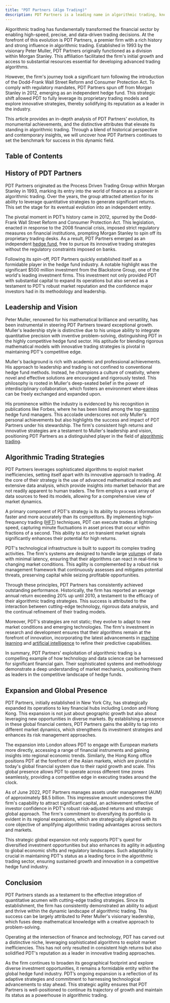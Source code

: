 ```yaml
---
title: "PDT Partners (Algo Trading)"
description: PDT Partners is a leading name in algorithmic trading, known for its innovative, data-driven strategies. Founded in 1993 by Peter Muller as part of Morgan Stanley, it became an independent hedge fund in 2012 following regulatory changes. Leveraging advanced algorithms and vast data analysis, PDT exploits market inefficiencies with high-speed precision. Noteworthy for its history of substantial returns and significant investments, including $500 million from the Blackstone Group, PDT boasts a strong global presence with offices in key financial hubs like New York, London, and Hong Kong. This strategic positioning underscores its reputation as a pioneer in the hedge fund industry, continually adapting to new market conditions and technological advancements.
---
```






Algorithmic trading has fundamentally transformed the financial sector by enabling high-speed, precise, and data-driven trading decisions. At the forefront of this evolution is PDT Partners, a premier firm with a rich history and strong influence in algorithmic trading. Established in 1993 by the visionary Peter Muller, PDT Partners originally functioned as a division within Morgan Stanley. This affiliation facilitated the firm's initial growth and access to substantial resources essential for developing advanced trading algorithms.

However, the firm's journey took a significant turn following the introduction of the Dodd-Frank Wall Street Reform and Consumer Protection Act. To comply with regulatory mandates, PDT Partners spun off from Morgan Stanley in 2012, emerging as an independent hedge fund. This strategic shift allowed PDT to fully leverage its proprietary trading models and explore innovative strategies, thereby solidifying its reputation as a leader in the industry.

This article provides an in-depth analysis of PDT Partners' evolution, its monumental achievements, and the distinctive attributes that elevate its standing in algorithmic trading. Through a blend of historical perspective and contemporary insights, we will uncover how PDT Partners continues to set the benchmark for success in this dynamic field.


## Table of Contents

## History of PDT Partners

PDT Partners originated as the Process Driven Trading Group within Morgan Stanley in 1993, marking its entry into the world of finance as a pioneer in algorithmic trading. Over the years, the group attracted attention for its ability to leverage quantitative strategies to generate significant returns. This set the stage for its eventual evolution into an independent entity.

The pivotal moment in PDT’s history came in 2012, spurred by the Dodd-Frank Wall Street Reform and Consumer Protection Act. This legislation, enacted in response to the 2008 financial crisis, imposed strict regulatory measures on financial institutions, prompting Morgan Stanley to spin off its proprietary trading desks. As a result, PDT Partners emerged as an independent [hedge fund](/wiki/hedge-fund-trading-strategies), free to pursue its innovative trading strategies without the regulatory constraints imposed on banks.

Following its spin-off, PDT Partners quickly established itself as a formidable player in the hedge fund industry. A notable highlight was the significant $500 million investment from the Blackstone Group, one of the world's leading investment firms. This investment not only provided PDT with substantial capital to expand its operations but also served as a testament to PDT's robust market reputation and the confidence major investors had in its methodology and leadership.


## Leadership and Vision

Peter Muller, renowned for his mathematical brilliance and versatility, has been instrumental in steering PDT Partners toward exceptional growth. Muller's leadership style is distinctive due to his unique ability to integrate quantitative precision with inventive problem-solving, distinguishing PDT in the highly competitive hedge fund sector. His aptitude for blending rigorous mathematical models with innovative trading strategies is pivotal in maintaining PDT's competitive edge.

Muller's background is rich with academic and professional achievements. His approach to leadership and trading is not confined to conventional hedge fund methods. Instead, he champions a culture of creativity, where novel and effective solutions are encouraged and rigorously tested. This philosophy is rooted in Muller's deep-seated belief in the power of interdisciplinary collaboration, which fosters an environment where ideas can be freely exchanged and expanded upon.

His prominence within the industry is evidenced by his recognition in publications like Forbes, where he has been listed among the top-[earning](/wiki/earning-announcement) hedge fund managers. This accolade underscores not only Muller's personal achievements but also highlights the success and impact of PDT Partners under his stewardship. The firm's consistent high returns and innovative strategies are a testament to Muller's leadership and vision, positioning PDT Partners as a distinguished player in the field of [algorithmic trading](/wiki/algorithmic-trading).


## Algorithmic Trading Strategies

PDT Partners leverages sophisticated algorithms to exploit market inefficiencies, setting itself apart with its innovative approach to trading. At the core of their strategy is the use of advanced mathematical models and extensive data analysis, which provide insights into market behavior that are not readily apparent to human traders. The firm employs a vast array of data sources to feed its models, allowing for a comprehensive view of market dynamics.

A primary component of PDT's strategy is its ability to process information faster and more accurately than its competitors. By implementing high-frequency trading ([HFT](/wiki/high-frequency-trading-strategies)) techniques, PDT can execute trades at lightning speed, capturing minute fluctuations in asset prices that occur within fractions of a second. This ability to act on transient market signals significantly enhances their potential for high returns.

PDT's technological infrastructure is built to support its complex trading activities. The firm's systems are designed to handle large [volume](/wiki/volume-trading-strategy)s of data with minimal latency, ensuring that their algorithms can react in real-time to changing market conditions. This agility is complemented by a robust risk management framework that continuously assesses and mitigates potential threats, preserving capital while seizing profitable opportunities.

Through these principles, PDT Partners has consistently achieved outstanding performance. Historically, the firm has reported an average annual return exceeding 20% up until 2010, a testament to the efficacy of their algorithmic trading strategies. This success is attributed to the interaction between cutting-edge technology, rigorous data analysis, and the continual refinement of their trading models.

Moreover, PDT's strategies are not static; they evolve to adapt to new market conditions and emerging technologies. The firm's investment in research and development ensures that their algorithms remain at the forefront of innovation, incorporating the latest advancements in [machine learning](/wiki/machine-learning) and [artificial intelligence](/wiki/ai-artificial-intelligence) to refine their predictive capabilities.

In summary, PDT Partners' exploitation of algorithmic trading is a compelling example of how technology and data science can be harnessed for significant financial gain. Their sophisticated systems and methodology demonstrate a deep understanding of market mechanics, positioning them as leaders in the competitive landscape of hedge funds.


## Expansion and Global Presence

PDT Partners, initially established in New York City, has strategically expanded its operations to key financial hubs including London and Hong Kong. This expansion is not just about geographic growth but also about leveraging new opportunities in diverse markets. By establishing a presence in these global financial centers, PDT Partners gains the ability to tap into different market dynamics, which strengthens its investment strategies and enhances its risk management approaches.

The expansion into London allows PDT to engage with European markets more directly, accessing a range of financial instruments and gaining insights into regional economic trends. Similarly, the Hong Kong office positions PDT at the forefront of the Asian markets, which are pivotal in today's global financial system due to their rapid growth and scale. This global presence allows PDT to operate across different time zones seamlessly, providing a competitive edge in executing trades around the clock.

As of June 2022, PDT Partners manages assets under management (AUM) of approximately $8.5 billion. This impressive amount underscores the firm's capability to attract significant capital, an achievement reflective of investor confidence in PDT's robust risk-adjusted returns and strategic global approach. The firm's commitment to diversifying its portfolio is evident in its regional expansions, which are strategically aligned with its core objective of amplifying algorithmic trading advantages across sectors and markets.

This strategic global expansion not only supports PDT's quest for diversified investment opportunities but also enhances its agility in adjusting to global economic shifts and regulatory landscapes. Such adaptability is crucial in maintaining PDT's status as a leading force in the algorithmic trading sector, ensuring sustained growth and innovation in a competitive hedge fund industry.


## Conclusion

PDT Partners stands as a testament to the effective integration of quantitative acumen with cutting-edge trading strategies. Since its establishment, the firm has consistently demonstrated an ability to adjust and thrive within the dynamic landscape of algorithmic trading. This success can be largely attributed to Peter Muller's visionary leadership, which fuses deep mathematical knowledge with a creative approach to problem-solving. 

Operating at the intersection of finance and technology, PDT has carved out a distinctive niche, leveraging sophisticated algorithms to exploit market inefficiencies. This has not only resulted in consistent high returns but also solidified PDT's reputation as a leader in innovative trading approaches.

As the firm continues to broaden its geographical footprint and explore diverse investment opportunities, it remains a formidable entity within the global hedge fund industry. PDT’s ongoing expansion is a reflection of its adaptive strategies and commitment to harnessing technological advancements to stay ahead. This strategic agility ensures that PDT Partners is well-positioned to continue its trajectory of growth and maintain its status as a powerhouse in algorithmic trading.


